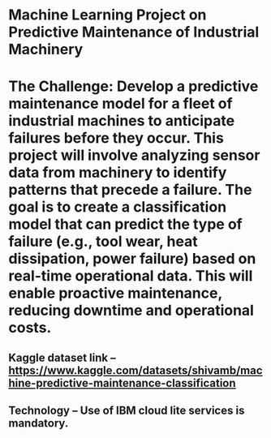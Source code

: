 # Machine Learning Project on Predictive Maintenance of Industrial Machinery
# The Challenge:                                                                                        Develop a predictive maintenance model for a fleet of industrial machines to anticipate failures before they occur. This project will involve analyzing sensor data from machinery to identify patterns that precede a failure. The goal is to create a classification model that can predict the type of failure (e.g., tool wear, heat dissipation, power failure) based on real-time operational data. This will enable proactive maintenance, reducing downtime and operational costs.
## Kaggle dataset link – https://www.kaggle.com/datasets/shivamb/machine-predictive-maintenance-classification
## Technology – Use of IBM cloud lite services is mandatory.
